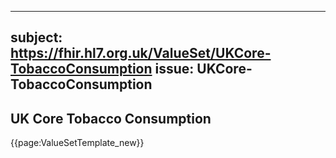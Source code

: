 
---
subject: https://fhir.hl7.org.uk/ValueSet/UKCore-TobaccoConsumption
issue: UKCore-TobaccoConsumption
---
## UK Core Tobacco Consumption

{{page:ValueSetTemplate_new}}
    
